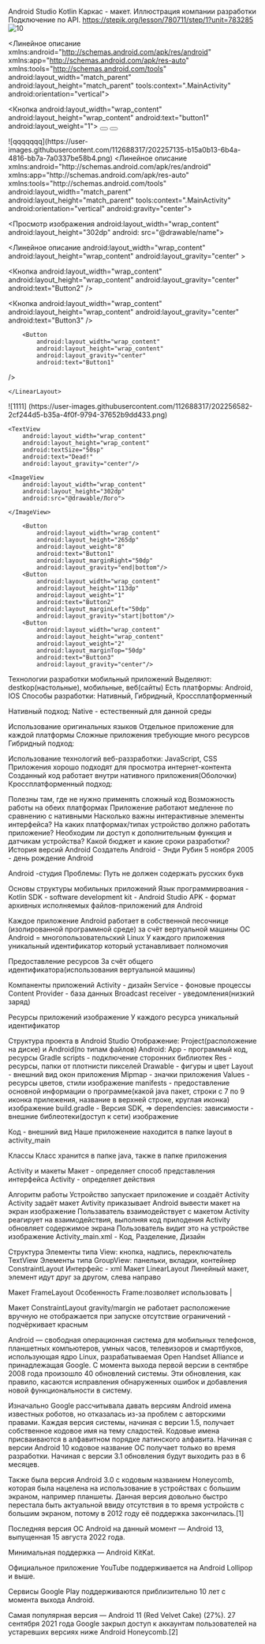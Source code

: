 Android Studio Kotlin Каркас - макет. Иллюстрация компании разработки Подключение по API. https://stepik.org/lesson/780711/step/1?unit=783285
![10](https://user-images.githubusercontent.com/112688317/202256383-52b1f45c-a894-4dff-8437-dfd29f37d1a7.png)
<?версия xml="1.0" кодировка="utf-8"?>
<Линейное  описание xmlns:android="http://schemas.android.com/apk/res/android"
    xmlns:app="http://schemas.android.com/apk/res-auto"
    xmlns:tools="http://schemas.android.com/tools"
    android:layout_width="match_parent"
    android:layout_height="match_parent"
    tools:context=".MainActivity"
    android:orientation="vertical">

 
<!-- расположение на экране layout_gravity-->
<!-- start - влево, end - вправо-->
<!-- горизонтальная - bottom - вниз, top - вверх-->
<!-- match_parent - растягивает по ширине-->
 <Кнопка
         android:layout_width="wrap_content"
        android:layout_height="wrap_content"
        android:text="button1"
        android:layout_weight="1"></Button>
    <Button
        android:layout_width="wrap_content"
        android:layout_height="wrap_content"
        android:text="button2"
        android:layout_weight="2"
        android:layout_gravity="bottom"></Button>
    <Button
        android:layout_width="wrap_content"
        android:layout_height="wrap_content"
        android:text="button3"
        android:layout_weight="2"
        android:layout_gravity="center_vertical"></Button>
    <TextView
        android:layout_width="wrap_content"
        android:layout_height="wrap_content"
        android:text="Hello World!"
        app:layout_constraintBottom_toBottomOf="parent"
        app:layout_constraintEnd_toEndOf="parent"
        app:layout_constraintStart_toStartOf="parent"
        app:layout_constraintTop_toTopOf="parent " />

</LinearLayout>
![qqqqqqq](https://user-images.githubusercontent.com/112688317/202257135-b15a0b13-6b4a-4816-bb7a-7a0337be58b4.png)
<?версия xml="1.0" кодировка="utf-8"?>
<Линейное  описание xmlns:android="http://schemas.android.com/apk/res/android"
    xmlns:app="http://schemas.android.com/apk/res-auto"
    xmlns:tools="http://schemas.android.com/tools"
    android:layout_width="match_parent"
    android:layout_height="match_parent"
    tools:context=".MainActivity"
    android:orientation="vertical"
    android:gravity="center">

 <TextView
         android:id="@+id/TextView"
        android:layout_width="wrap_content"
        android:layout_height="wrap_content"
        android: layout_gravity="center"
        android:text="Привет, мир!"
        android:textSize ="50sp"
 />
 <Просмотр
         изображения android:layout_width="wrap_content"
        android:layout_height="302dp"
        android: src="@drawable/name">

 </ImageView>
 <Линейное
         описание android:layout_width="wrap_content"
        android:layout_height="wrap_content"
        android:layout_gravity="center"
 >


 <Кнопка
             android:layout_width="wrap_content"
            android:layout_height="wrap_content"
            android:layout_gravity="center"
            android:text="Button2"
 />

 <Кнопка
             android:layout_width="wrap_content"
            android:layout_height="wrap_content"
            android:layout_gravity="center"
            android:text="Button3"
 />

        <Button
            android:layout_width="wrap_content"
            android:layout_height="wrap_content"
            android:layout_gravity="center"
            android:text="Button1"
 />

    </LinearLayout>
</LinearLayout>
![1111]
(https://user-images.githubusercontent.com/112688317/202256582-2cf244d5-b35a-4f0f-9794-37652b9dd433.png)
<?xml version="1.0" encoding="utf-8"?>
<FrameLayout xmlns:android="http://schemas.android.com/apk/res/android"
    xmlns:app="http://schemas.android.com/apk/res-auto"
    xmlns:tools="http://schemas.android.com/tools"
    android:layout_width="match_parent"
    android:layout_height="match_parent"
    tools:context=".MainActivity"
    android:orientation="vertical"
    android:gravity="center">

    <TextView
        android:layout_width="wrap_content"
        android:layout_height="wrap_content"
        android:textSize="50sp"
        android:text="Dead!"
        android:layout_gravity="center"/>

    <ImageView
        android:layout_width="wrap_content"
        android:layout_height="302dp"
        android:src="@drawable/Лого">

    </ImageView>

        <Button
            android:layout_width="wrap_content"
            android:layout_height="265dp"
            android:layout_weight="8"
            android:text="Button1"
            android:layout_marginRight="50dp"
            android:layout_gravity="end|bottom"/>
        <Button
            android:layout_width="wrap_content"
            android:layout_height="113dp"
            android:layout_weight="1"
            android:text="Button2"
            android:layout_marginLeft="50dp"
            android:layout_gravity="start|bottom"/>
        <Button
            android:layout_width="wrap_content"
            android:layout_height="wrap_content"
            android:layout_weight="2"
            android:layout_marginTop="50dp"
            android:text="Button3"
            android:layout_gravity="center"/>


</FrameLayout>

Технологии разработки мобильный приложений Выделяют: destkop(настольные), мобильные, веб(сайты) Есть платформы: Android, IOS Способы разработки: Нативный, Гибридный, Кроссплатформенный

Нативный подход: Native - естественный для данной среды

Использование оригинальных языков Отдельное приложение для каждой платформы Сложные приложения требующие много ресурсов Гибридный подход:

Использование технологий веб-раззработки: JavaScript, CSS Приложения хорошо подходят для просмотра интернет-контента Созданный код работает внутри нативного приложения(Оболочки) Кроссплатформенный подход:

Полезны там, где не нужно применять сложный код Возможность работы на обеих платформах Приложение работают медленне по сравнению с нативными Насколько важны интерактивные элементы интерфейса? На каких платформах/типах устройство должно работать приложение? Необходим ли доступ к дополнительным функция и датчикам устройства? Какой бюджет и какие сроки разработки? История версий Android Создатель Android - Энди Рубин 5 ноября 2005 - день рождение Android

Android -студия Проблемы: Путь не должен содержать русских букв

Основы структуры мобильных приложений Язык программирвоания - Kotlin SDK - software development kit - Android Studio APK - формат архивных исполняемых файлов-приложений для Android

Каждое приложение Android работает в собственной песочнице (изолированной программной среде) за счёт вертуальной машины ОС Android = многопользовательский Linux У каждого приложения уникальный идентификатор который устанавливает полномочия

Предоставление ресурсов За счёт общего идентификатора(использования вертуальной машины)

Компаненты приложений Activity - дизайн Service - фоновые процессы Content Provider - база данных Broadcast receiver - уведомления(низкий заряд)

Ресурсы приложений изображение У каждого ресурса уникальный идентификатор

Структура проекта в Android Studio Отображение: Project(расположение на диске) и Android(по типам файлов) Android: App - программый код, ресурсы Gradle scripts - подключение сторонних библиотек Res - ресурсы, папки от плотнисти пикселей Drawable - фигуры и цвет Layout - внешний вид окон приложения Mipmap - значки приложения Values - ресурсы цветов, стили изображение manifests - предоставление основной информации о программе(какой java пакет, строки с 7 по 9 иконка прилежения, название в верхней строке, круглая иконка) изображение build.gradle - Версия SDK, => dependencies: зависимости - внешние библеотеки(доступ к сети) изображение

Код - внешний вид Наше приложенеие находится в папке layout в activity_main

Классы Класс хранится в папке java, также в папке приложения

Activity и макеты Макет - определяет способ представления интерфейса Activity - определяет действия

Алгоритм работы Устройство запускает приложение и создаёт Activity Activity задаёт макет Avtivity приказывает Android вывести макет на экран изображение Пользаватель взаимодействует с макетом Activity реагирует на взаимодействия, выполняя код прилодения Activity обновляет содержимое экрана Пользователь видит это на устройстве изображение Activity_main.xml - Код, Разделение, Дизайн

Структура Элементы типа View: кнопка, надпись, переключатель TextView Элементы типа GroupView: панельки, вкладки, контейнер ConstraintLayout Интерфейс - xml Макет LinearLayout Линейный макет, элемент идут друг за другом, слева направо

Макет FrameLayout Особенность Frame:позволяет использовать |

Макет ConstraintLayout gravity/margin не работает расположение вручную не отображается при запуске отсутствие ограничений - подчёркивает красным

Android — свободная операционная система для мобильных телефонов, планшетных компьютеров, умных часов, телевизоров и смартбуков, использующая ядро Linux, разрабатываемая Open Handset Alliance и принадлежащая Google. С момента выхода первой версии в сентябре 2008 года произошло 40 обновлений системы. Эти обновления, как правило, касаются исправления обнаруженных ошибок и добавления новой функциональности в систему.

Изначально Google рассчитывала давать версиям Android имена известных роботов, но отказалась из-за проблем с авторскими правами. Каждая версия системы, начиная с версии 1.5, получает собственное кодовое имя на тему сладостей. Кодовые имена присваиваются в алфавитном порядке латинского алфавита. Начиная с версии Android 10 кодовое название ОС получает только во время разработки. Начиная с версии 3.1 обновления будут выходить раз в 6 месяцев.

Также была версия Android 3.0 с кодовым названием Honeycomb, которая была нацелена на использование в устройствах с большим экраном, например планшеты. Данная версия довольно быстро перестала быть актуальной ввиду отсутствия в то время устройств с большим экраном, потому в 2012 году её поддержка закончилась.[1]

Последняя версия ОС Android на данный момент — Android 13, выпущенная 15 августа 2022 года.

Минимальная поддержка — Android KitKat.

Официальное приложение YouTube поддерживается на Android Lollipop и выше.

Сервисы Google Play поддерживаются приблизительно 10 лет с момента выхода Android.

Самая популярная версия — Android 11 (Red Velvet Cake) (27%). 27 сентября 2021 года Google закрыл доступ к аккаунтам пользователей на устаревших версиях ниже Android Honeycomb.[2]
